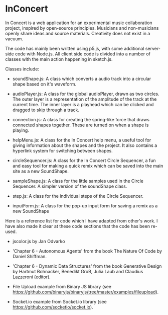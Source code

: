 # InConcert

In Concert is a web application for an experimental music collaboration project, inspired by open-source principles. Musicians and non-musicians openly share ideas and source materials. Creativity does not exist in a vacuum.

The code has mainly been written using p5.js, with some additional server-side code with Node.js. All client side code is divided into a number of classes with the main action happening in sketch.js.

Classes include:

- soundShape.js: A class which converts a audio track into a circular shape based on it's waveform.

- audioPlayer.js: A class for the global audioPlayer, drawn as two circles. The outer layer is a representation of the amplitude of the track at the current time. The inner layer is a playhead which can be clicked and dragged to skip through a track.

- connection.js: A class for creating the spring-like force that draws connected shapes together. These are turned on when a shape is playing.

- helpMenu.js: A class for the In Concert help menu, a useful tool for giving information about the shapes and the project. It also contains a hyperlink system for switching between shapes.

- circleSequencer.js: A class for the In Concert Circle Sequencer, a fun and easy tool for making a quick remix which can be saved into the main site as a new SoundShape.

- sampleShape.js: A class for the little samples used in the Circle Sequencer. A simpler version of the soundShape class.

- step.js: A class for the individual steps of the Circle Sequencer.

- inputForm.js: A class for the pop-up input form for saving a remix as a new SoundShape

Here is a reference list for code which I have adapted from other's work. I have also made it clear at these code sections that the code has been re-used.

- jscolor.js by Jan Odvarko

- 'Chapter 6 - Autonomous Agents' from the book The Nature Of Code by Daniel Shiffman.

- 'Chapter 6 - Dynamic Data Structures' from the book Generative Design by Hartmut Bohnacker, 
Benedikt GroB, Julia Laub and Claudius Lazzeroni (editor). 

- File Upload example from Binary JS library (see https://github.com/binaryjs/binaryjs/tree/master/examples/fileupload).

- Socket.io example from Socket.io library (see https://github.com/socketio/socket.io).
